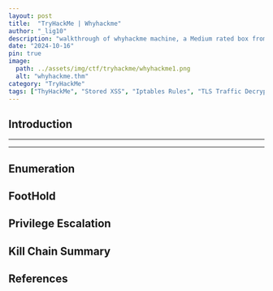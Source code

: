 ```yaml
---
layout: post
title:  "TryHackMe | Whyhackme"
author: "_lig10"
description: "walkthrough of whyhackme machine, a Medium rated box from TryHackme"
date: "2024-10-16"
pin: true
image:
  path: ../assets/img/ctf/tryhackme/whyhackme1.png
  alt: "whyhackme.thm"
category: "TryHackMe"
tags: ["ThyHackMe", "Stored XSS", "Iptables Rules", "TLS Traffic Decryption"]
---
```

## Introduction
------------------------------------------------------------------------------------------


------------------------------------------------------------------------------------------


## Enumeration


## FootHold


## Privilege Escalation


## Kill Chain Summary


## References
[]()
[]()